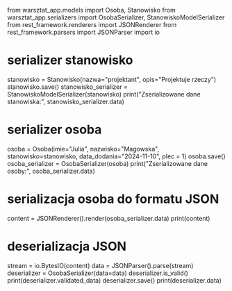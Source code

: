 from warsztat_app.models import Osoba, Stanowisko
from warsztat_app.serializers import OsobaSerializer, StanowiskoModelSerializer
from rest_framework.renderers import JSONRenderer
from rest_framework.parsers import JSONParser
import io


# serializer stanowisko
stanowisko = Stanowisko(nazwa="projektant", opis="Projektuje rzeczy")
stanowisko.save()
stanowisko_serializer = StanowiskoModelSerializer(stanowisko)
print("Zserializowane dane stanowiska:", stanowisko_serializer.data)


# serializer osoba
osoba = Osoba(imie="Julia", nazwisko="Magowska", stanowisko=stanowisko, data_dodania="2024-11-10", plec = 1)
osoba.save()
osoba_serializer = OsobaSerializer(osoba)
print("Zserializowane dane osoby:", osoba_serializer.data)

# serializacja osoba do formatu JSON
content = JSONRenderer().render(osoba_serializer.data)
print(content)

# deserializacja JSON
stream = io.BytesIO(content)
data = JSONParser().parse(stream)
deserializer = OsobaSerializer(data=data)
deserializer.is_valid()
print(deserializer.validated_data)
deserializer.save()
print(deserializer.data)